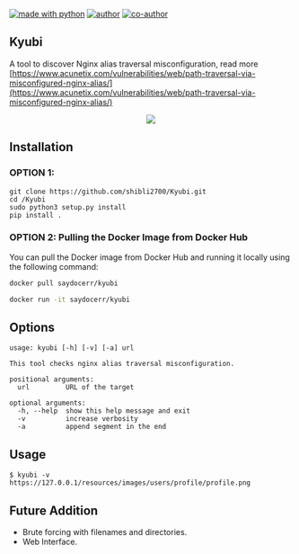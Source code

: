 [![made with python](https://img.shields.io/badge/made%20in-python-red)](https://img.shields.io/badge/made%20in-python-red)
[![author](https://img.shields.io/badge/author-shibli2700-blue)](https://img.shields.io/badge/author-shibli2700-blue)
[![co-author](https://img.shields.io/badge/co_author-saami97-green)](https://img.shields.io/badge/author-shibli2700-green)
## Kyubi

A tool to discover Nginx alias traversal misconfiguration, read more [https://www.acunetix.com/vulnerabilities/web/path-traversal-via-misconfigured-nginx-alias/](https://www.acunetix.com/vulnerabilities/web/path-traversal-via-misconfigured-nginx-alias/)

<p align="center"><img src="https://i.postimg.cc/NfvjVmJj/Capture.jpg" /></p>

## Installation

### OPTION 1: 

```
git clone https://github.com/shibli2700/Kyubi.git
cd /Kyubi
sudo python3 setup.py install
pip install .
```

### OPTION 2: Pulling the Docker Image from Docker Hub

You can pull the Docker image from Docker Hub and running it locally using the following command:

```bash
docker pull saydocerr/kyubi
```

```bash
docker run -it saydocerr/kyubi
```


## Options
```
usage: kyubi [-h] [-v] [-a] url

This tool checks nginx alias traversal misconfiguration.

positional arguments:
  url         URL of the target

optional arguments:
  -h, --help  show this help message and exit
  -v          increase verbosity
  -a          append segment in the end
  ```

 


## Usage

```
$ kyubi -v https://127.0.0.1/resources/images/users/profile/profile.png
```

## Future Addition

* Brute forcing with filenames and directories.
* Web Interface.
